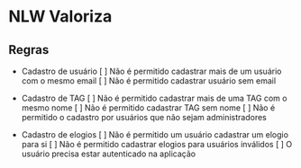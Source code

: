 # NLW Valoriza

## Regras

- Cadastro de usuário
  [ ] Não é permitido cadastrar mais de um usuário com o mesmo email
  [ ] Não é permitido cadastrar usuário sem email

- Cadastro de TAG
  [ ] Não é permitido cadastrar mais de uma TAG com o mesmo nome
  [ ] Não é permitido cadastrar TAG sem nome
  [ ] Não é permitido o cadastro por usuários que não sejam administradores

- Cadastro de elogios
  [ ] Não é permitido um usuário cadastrar um elogio para si
  [ ] Não é permitido cadastrar elogios para usuários inválidos
  [ ] O usuário precisa estar autenticado na aplicação